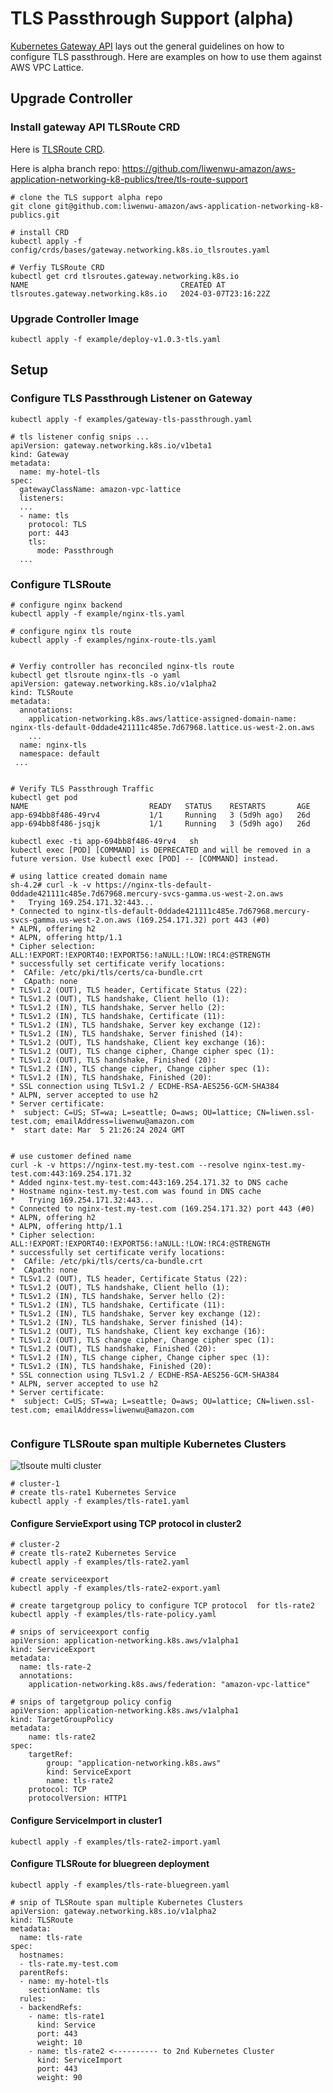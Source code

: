 # TLS Passthrough Support (alpha)

[Kubernetes Gateway API](https://gateway-api.sigs.k8s.io/guides/tls/) lays out the general guidelines on how to configure TLS passthrough. Here are examples on how to use them against AWS VPC Lattice.

## Upgrade Controller

### Install gateway API TLSRoute CRD

Here is [TLSRoute CRD](https://github.com/liwenwu-amazon/aws-application-networking-k8-publics/blob/tls-route-support/config/crds/bases/gateway.networking.k8s.io_tlsroutes.yaml).


Here is alpha branch repo: https://github.com/liwenwu-amazon/aws-application-networking-k8-publics/tree/tls-route-support

```
# clone the TLS support alpha repo
git clone git@github.com:liwenwu-amazon/aws-application-networking-k8-publics.git

# install CRD
kubectl apply -f config/crds/bases/gateway.networking.k8s.io_tlsroutes.yaml

# Verfiy TLSRoute CRD 
kubectl get crd tlsroutes.gateway.networking.k8s.io 
NAME                                  CREATED AT
tlsroutes.gateway.networking.k8s.io   2024-03-07T23:16:22Z

```

### Upgrade Controller Image

```
kubectl apply -f example/deploy-v1.0.3-tls.yaml
```

## Setup

### Configure TLS Passthrough Listener on Gateway

```
kubectl apply -f examples/gateway-tls-passthrough.yaml
```

```
# tls listener config snips ...
apiVersion: gateway.networking.k8s.io/v1beta1
kind: Gateway
metadata:
  name: my-hotel-tls
spec:
  gatewayClassName: amazon-vpc-lattice
  listeners:
  ...
  - name: tls
    protocol: TLS 
    port: 443
    tls:
      mode: Passthrough 
  ...
```

### Configure TLSRoute

```
# configure nginx backend
kubectl apply -f example/nginx-tls.yaml

# configure nginx tls route
kubectl apply -f examples/nginx-route-tls.yaml


```

```
# Verfiy controller has reconciled nginx-tls route
kubectl get tlsroute nginx-tls -o yaml
apiVersion: gateway.networking.k8s.io/v1alpha2
kind: TLSRoute
metadata:
  annotations:
    application-networking.k8s.aws/lattice-assigned-domain-name: nginx-tls-default-0ddade421111c485e.7d67968.lattice.us-west-2.on.aws
    ...
  name: nginx-tls
  namespace: default
 ...


```

```
# Verify TLS Passthrough Traffic 
kubectl get pod
NAME                           READY   STATUS    RESTARTS       AGE
app-694bb8f486-49rv4           1/1     Running   3 (5d9h ago)   26d
app-694bb8f486-jsqjk           1/1     Running   3 (5d9h ago)   26d

kubectl exec -ti app-694bb8f486-49rv4   sh
kubectl exec [POD] [COMMAND] is DEPRECATED and will be removed in a future version. Use kubectl exec [POD] -- [COMMAND] instead.

# using lattice created domain name
sh-4.2# curl -k -v https://nginx-tls-default-0ddade421111c485e.7d67968.mercury-svcs-gamma.us-west-2.on.aws
*   Trying 169.254.171.32:443...
* Connected to nginx-tls-default-0ddade421111c485e.7d67968.mercury-svcs-gamma.us-west-2.on.aws (169.254.171.32) port 443 (#0)
* ALPN, offering h2
* ALPN, offering http/1.1
* Cipher selection: ALL:!EXPORT:!EXPORT40:!EXPORT56:!aNULL:!LOW:!RC4:@STRENGTH
* successfully set certificate verify locations:
*  CAfile: /etc/pki/tls/certs/ca-bundle.crt
*  CApath: none
* TLSv1.2 (OUT), TLS header, Certificate Status (22):
* TLSv1.2 (OUT), TLS handshake, Client hello (1):
* TLSv1.2 (IN), TLS handshake, Server hello (2):
* TLSv1.2 (IN), TLS handshake, Certificate (11):
* TLSv1.2 (IN), TLS handshake, Server key exchange (12):
* TLSv1.2 (IN), TLS handshake, Server finished (14):
* TLSv1.2 (OUT), TLS handshake, Client key exchange (16):
* TLSv1.2 (OUT), TLS change cipher, Change cipher spec (1):
* TLSv1.2 (OUT), TLS handshake, Finished (20):
* TLSv1.2 (IN), TLS change cipher, Change cipher spec (1):
* TLSv1.2 (IN), TLS handshake, Finished (20):
* SSL connection using TLSv1.2 / ECDHE-RSA-AES256-GCM-SHA384
* ALPN, server accepted to use h2
* Server certificate:
*  subject: C=US; ST=wa; L=seattle; O=aws; OU=lattice; CN=liwen.ssl-test.com; emailAddress=liwenwu@amazon.com
*  start date: Mar  5 21:26:24 2024 GMT


# use customer defined name
curl -k -v https://nginx-test.my-test.com --resolve nginx-test.my-test.com:443:169.254.171.32
* Added nginx-test.my-test.com:443:169.254.171.32 to DNS cache
* Hostname nginx-test.my-test.com was found in DNS cache
*   Trying 169.254.171.32:443...
* Connected to nginx-test.my-test.com (169.254.171.32) port 443 (#0)
* ALPN, offering h2
* ALPN, offering http/1.1
* Cipher selection: ALL:!EXPORT:!EXPORT40:!EXPORT56:!aNULL:!LOW:!RC4:@STRENGTH
* successfully set certificate verify locations:
*  CAfile: /etc/pki/tls/certs/ca-bundle.crt
*  CApath: none
* TLSv1.2 (OUT), TLS header, Certificate Status (22):
* TLSv1.2 (OUT), TLS handshake, Client hello (1):
* TLSv1.2 (IN), TLS handshake, Server hello (2):
* TLSv1.2 (IN), TLS handshake, Certificate (11):
* TLSv1.2 (IN), TLS handshake, Server key exchange (12):
* TLSv1.2 (IN), TLS handshake, Server finished (14):
* TLSv1.2 (OUT), TLS handshake, Client key exchange (16):
* TLSv1.2 (OUT), TLS change cipher, Change cipher spec (1):
* TLSv1.2 (OUT), TLS handshake, Finished (20):
* TLSv1.2 (IN), TLS change cipher, Change cipher spec (1):
* TLSv1.2 (IN), TLS handshake, Finished (20):
* SSL connection using TLSv1.2 / ECDHE-RSA-AES256-GCM-SHA384
* ALPN, server accepted to use h2
* Server certificate:
*  subject: C=US; ST=wa; L=seattle; O=aws; OU=lattice; CN=liwen.ssl-test.com; emailAddress=liwenwu@amazon.com


```

### Configure TLSRoute span multiple Kubernetes Clusters

![tlsoute multi cluster](./images/tlsroute-multi-cluster.png)

```
# cluster-1
# create tls-rate1 Kubernetes Service
kubectl apply -f examples/tls-rate1.yaml

```

#### Configure ServieExport using TCP protocol in cluster2 

```
# cluster-2
# create tls-rate2 Kubernetes Service
kubectl apply -f examples/tls-rate2.yaml

# create serviceexport
kubectl apply -f examples/tls-rate2-export.yaml

# create targetgroup policy to configure TCP protocol  for tls-rate2
kubectl apply -f examples/tls-rate-policy.yaml

```

```
# snips of serviceexport config
apiVersion: application-networking.k8s.aws/v1alpha1
kind: ServiceExport
metadata:
  name: tls-rate-2
  annotations:
    application-networking.k8s.aws/federation: "amazon-vpc-lattice"

# snips of targetgroup policy config
apiVersion: application-networking.k8s.aws/v1alpha1
kind: TargetGroupPolicy
metadata:
    name: tls-rate2
spec:
    targetRef:
        group: "application-networking.k8s.aws"
        kind: ServiceExport
        name: tls-rate2
    protocol: TCP
    protocolVersion: HTTP1    

```

#### Configure ServiceImport in cluster1 

```
kubectl apply -f examples/tls-rate2-import.yaml
```

#### Configure TLSRoute for bluegreen deployment 

```
kubectl apply -f examples/tls-rate-bluegreen.yaml
```

```
# snip of TLSRoute span multiple Kubernetes Clusters
apiVersion: gateway.networking.k8s.io/v1alpha2
kind: TLSRoute
metadata:
  name: tls-rate
spec:
  hostnames:
  - tls-rate.my-test.com
  parentRefs:
  - name: my-hotel-tls
    sectionName: tls
  rules:
  - backendRefs:
    - name: tls-rate1
      kind: Service
      port: 443
      weight: 10
    - name: tls-rate2 <---------- to 2nd Kubernetes Cluster
      kind: ServiceImport
      port: 443
      weight: 90  




```